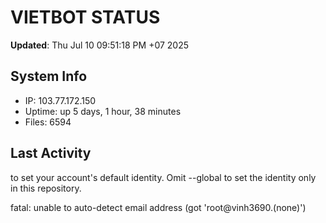 # VIETBOT STATUS
**Updated**: Thu Jul 10 09:51:18 PM +07 2025

## System Info
- IP: 103.77.172.150
- Uptime: up 5 days, 1 hour, 38 minutes
- Files: 6594

## Last Activity

to set your account's default identity.
Omit --global to set the identity only in this repository.

fatal: unable to auto-detect email address (got 'root@vinh3690.(none)')
